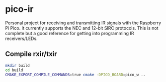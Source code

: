 # pico-ir

Personal project for receiving and transmitting IR signals with the Raspberry Pi Pico.
It currently supports the NEC and 12-bit SIRC protocols.
This is not complete but a good reference for getting into programming IR receivers/LEDs.

## Compile rxir/txir

```bash
mkdir build
cd build
CMAKE_EXPORT_COMPILE_COMMANDS=true cmake -DPICO_BOARD=pico_w ..
```
